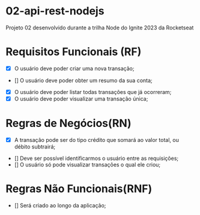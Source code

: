 # 02-api-rest-nodejs

Projeto 02 desenvolvido durante a trilha Node do Ignite 2023 da Rocketseat

# Requisitos Funcionais (RF)

- [x] O usuário deve poder criar uma nova transação;
- [] O usuário deve poder obter um resumo da sua conta;
- [x] O usuário deve poder listar todas transações que já ocorreram;
- [x] O usuário deve poder visualizar uma transação única;

# Regras de Negócios(RN)

- [x] A transação pode ser do tipo crédito que somará ao valor total, ou débito subtrairá;
- [] Deve ser possível identificarmos o usuário entre as requisições;
- [] O usuário só pode visualizar transações o qual ele criou;

# Regras Não Funcionais(RNF)

- [] Será criado ao longo da aplicação;